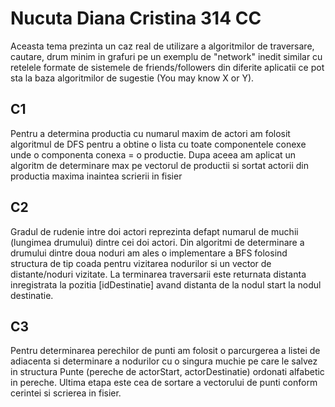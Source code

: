# Nucuta Diana Cristina 314 CC

Aceasta tema prezinta un caz real de utilizare a algoritmilor de traversare, cautare, drum minim in grafuri pe un exemplu de "network" inedit
similar cu retelele formate de sistemele de friends/followers din diferite aplicatii ce pot sta la baza algoritmilor de sugestie 
(You may know X or Y).

## C1
Pentru a determina productia cu numarul maxim de actori am folosit algoritmul de DFS pentru a obtine o lista cu toate componentele conexe
unde o componenta conexa = o productie. Dupa aceea am aplicat un algoritm de determinare max pe vectorul de productii si sortat actorii din
productia maxima inaintea scrierii in fisier

## C2
Gradul de rudenie intre doi actori reprezinta defapt numarul de muchii (lungimea drumului) dintre cei doi actori. Din algoritmi de determinare
a drumului dintre doua noduri am ales o implementare a BFS folosind structura de tip coada pentru vizitarea nodurilor si un vector de distante/noduri
vizitate. La terminarea traversarii este returnata distanta inregistrata la pozitia [idDestinatie] avand distanta de la nodul start la nodul destinatie.

## C3
Pentru determinarea perechilor de punti am folosit o parcurgerea a listei de adiacenta si determinare a nodurilor cu o singura muchie pe care le salvez
in structura Punte (pereche de actorStart, actorDestinatie) ordonati alfabetic in pereche. Ultima etapa este cea de sortare a vectorului de punti conform
cerintei si scrierea in fisier.